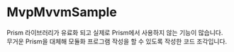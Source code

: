 # MvpMvvmSample
Prism 라이브러리가 유료화 되고 실제로 Prism에서 사용하지 않는 기능이 많습니다.
무거운 Prism을 대체해 모듈화 프로그램 작성을 할 수 있도록 작성한 코드 조각입니다.
